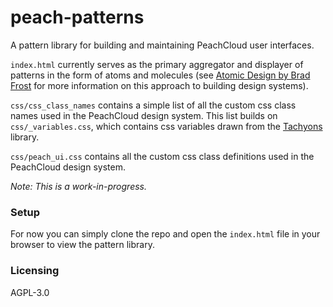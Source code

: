 # peach-patterns

A pattern library for building and maintaining PeachCloud user interfaces.

`index.html` currently serves as the primary aggregator and displayer of patterns in the form of atoms and molecules (see [Atomic Design by Brad Frost](http://atomicdesign.bradfrost.com/) for more information on this approach to building design systems).

`css/css_class_names` contains a simple list of all the custom css class names used in the PeachCloud design system. This list builds on `css/_variables.css`, which contains css variables drawn from the [Tachyons](http://tachyons.io/) library.

`css/peach_ui.css` contains all the custom css class definitions used in the PeachCloud design system.

_Note: This is a work-in-progress._

### Setup

For now you can simply clone the repo and open the `index.html` file in your browser to view the pattern library.

### Licensing

AGPL-3.0
